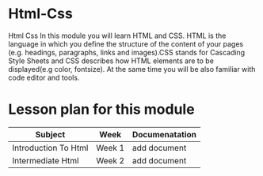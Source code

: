 # Html-Css
Html Css
In this module you will learn HTML and CSS. HTML is the language in which you define the structure of the content of your pages (e.g. headings, paragraphs, links and images).CSS stands for Cascading Style Sheets and CSS describes how HTML elements are to be displayed(e.g color, fontsize). At the same time you will be also familiar with code editor and tools. 

# Lesson plan for this module

| Subject             | Week   | Documenatation |
|---------------------|--------|----------------|
|Introduction To Html | Week 1 | add document   |
|Intermediate Html    | Week 2 | add document   |